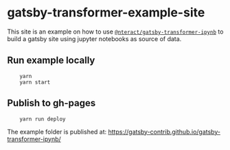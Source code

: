# gatsby-transformer-example-site

This site is an example on how to use [`@nteract/gatsby-transformer-ipynb`](https://github.com/nteract/nteract/tree/master/packages/gatsby-transformer-ipynb) to build a gatsby site using jupyter notebooks as source of data.

## Run example locally

        yarn
        yarn start

## Publish to gh-pages

        yarn run deploy

The example folder is published at: <https://gatsby-contrib.github.io/gatsby-transformer-ipynb/>
